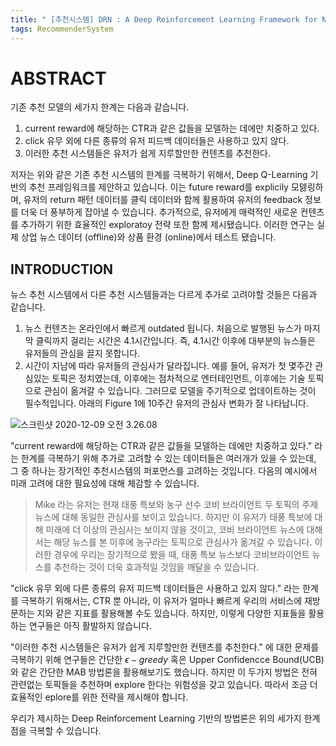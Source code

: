```yaml
---
title: " [추천시스템] DRN : A Deep Reinforcement Learning Framework for News Recommendation"
tags: RecommenderSystem
---
```


# ABSTRACT
기존 추천 모델의 세가지 한계는 다음과 같습니다.
1) current reward에 해당하는 CTR과 같은 값들을 모델하는 데에만 치중하고 있다.
2) click 유무 외에 다른 종류의 유저 피드백 데이터들은 사용하고 있지 않다.
3) 이러한 추천 시스템들은 유저가 쉽게 지루할만한 컨텐츠를 추천한다.

저자는 위와 같은 기존 추천 시스템의 한계를 극복하기 위해서, Deep Q-Learning 기반의 추천 프레임워크를 제안하고 있습니다. 이는 future reward를 explicily 모덿링하며, 유저의 return 패턴 데이터를 클릭 데이터와 함께 활용하여 유저의 feedback 정보를 더욱 더 풍부하게 잡아낼 수 있습니다. 추가적으로, 유저에게 매력적인 새로운 컨텐츠를 추가하기 위한 효율적인 exploratoy 전략 또한 함께 제시됐습니다. 이러한 연구는 실제 상업 뉴스 데이터 (offline)와 상품 환경 (online)에서 테스트 됐습니다.

## INTRODUCTION

뉴스 추천 시스템에서 다른 추천 시스템들과는 다르게 추가로 고려야할 것들은 다음과 같습니다.

1. 뉴스 컨텐츠는 온라인에서 빠르게 outdated 됩니다. 처음으로 발행된 뉴스가 마지막 클릭까지 걸리는 시간은 4.1시간입니다. 즉, 4.1시간 이후에 대부분의 뉴스들은 유저들의 관심을 끌지 못합니다.
2. 시간이 지남에 따라 유저들의 관심사가 달라집니다. 예를 들어, 유저가 첫 몇주간 관심있는 토픽은 정치였는데, 이후에는 점차적으로 엔터테인먼트, 이후에는 기술 토픽으로 관심이 옮겨갈 수 있습니다. 그러므로 모델을 주기적으로 업데이트하는 것이 필수적입니다. 아래의 Figure 1에 10주간 유저의 관심사 변화가 잘 나타납니다.

![스크린샷 2020-12-09 오전 3.26.08](https://i.imgur.com/KDwC2bn.png)

"current reward에 해당하는 CTR과 같은 값들을 모델하는 데에만 치중하고 있다." 라는 한계를 극복하기 위해 추가로 고려할 수 있는 데이터들은 여러개가 있을 수 있는데, 그 중 하나는 장기적인 추천시스템의 퍼포먼스를 고려하는 것입니다. 다음의 예시에서 미래 고려에 대한 필요성에 대해 체감할 수 있습니다.

> Mike 라는 유저는 현재 태풍 특보와 농구 선수 코비 브라이언트 두 토픽의 주제 뉴스에 대해 동일한 관심사를 보이고 있습니다. 하지만 이 유저가 태풍 특보에 대해 미래에 더 이상의 관심사는 보이지 않을 것이고, 코비 브라이언트 뉴스에 대해서는 해당 뉴스를 본 이후에 농구라는 토픽으로 관심사가 옮겨갈 수 있습니다. 이러한 경우에 우리는 장기적으로 봤을 때, 태풍 특보 뉴스보다 코비브라이언트 뉴스를 추천하는 것이 더욱 효과적일 것임을 깨달을 수 있습니다.

"click 유무 외에 다른 종류의 유저 피드백 데이터들은 사용하고 있지 않다." 라는 한계를 극복하기 위해서는, CTR 뿐 아니라, 이 유저가 얼마나 빠르게 우리의 서비스에 재방문하는 지와 같은 지표를 활용해볼 수도 있습니다. 하지만, 이렇게 다양한 지표들을 활용하는 연구들은 아직 활발하지 않습니다.

"이러한 추천 시스템들은 유저가 쉽게 지루할만한 컨텐츠를 추천한다." 에 대한 문제를 극복하기 위해 연구들은 간단한 $\epsilon-greedy$ 혹은 $\text{Upper Confidencce Bound(UCB)}$ 와 같은 간단한 MAB 방법론을 활용해보기도 했습니다. 하지만 이 두가지 방법은 전혀 관련없는 토픽들을 추천하며 explore 한다는 위험성을 갖고 있습니다. 따라서 조금 더 효율적인 eplore를 위한 전략을 제시해야 합니다.

우리가 제시하는 Deep Reinforcement Learning 기반의 방법론은 위의 세가지 한계점을 극복할 수 있습니다. 
